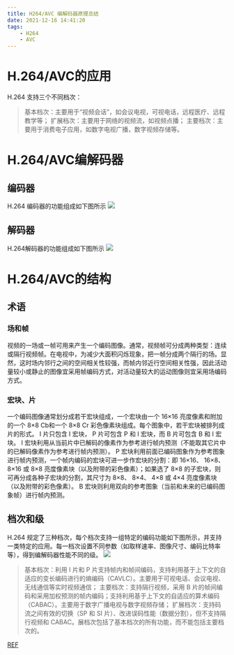 ```yaml
---
title: H264/AVC 编解码器原理总结
date: 2021-12-16 14:41:20
tags:
    - H264
    - AVC
---
```

# H.264/AVC的应用
H.264 支持三个不同档次：
> 基本档次：主要用于“视频会话”，如会议电视，可视电话，远程医疗、远程教学等；
> 扩展档次：主要用于网络的视频流，如视频点播；
> 主要档次：主要用于消费电子应用，如数字电视广播，数字视频存储等。

# H.264/AVC编解码器
## 编码器
H.264 编码器的功能组成如下图所示
![](h264_enc_flow.png)
## 解码器
H.264解码器的功能组成如下图所示
![](h264_dec_flow.png)
# H.264/AVC的结构
## 术语
### 场和帧
视频的一场或一帧可用来产生一个编码图像。通常，视频帧可分成两种类型：连续或隔行视频帧。在电视中，为减少大面积闪烁现象，把一帧分成两个隔行的场。显然，这时场内邻行之间的空间相关性较强，而帧内邻近行空间相关性强，因此活动量较小或静止的图像宜采用帧编码方式，对活动量较大的运动图像则宜采用场编码方式。
### 宏块、片
一个编码图像通常划分成若干宏块组成，一个宏块由一个 16×16 亮度像素和附加的一个 8×8 Cb和一个 8×8 Cr 彩色像素块组成。每个图象中，若干宏块被排列成片的形式。
I 片只包含 I 宏块， P 片可包含 P 和 I 宏块，而 B 片可包含 B 和 I 宏块。
I 宏块利用从当前片中已解码的像素作为参考进行帧内预测（不能取其它片中的已解码像素作为参考进行帧内预测）。
P 宏块利用前面已编码图象作为参考图象进行帧内预测，一个帧内编码的宏块可进一步作宏块的分割：即 16×16、 16×8、 8×16 或 8×8 亮度像素块（以及附带的彩色像素）；如果选了 8×8 的子宏块，则可再分成各种子宏块的分割，其尺寸为 8×8、 8×4、 4×8 或 4×4 亮度像素块（以及附带的彩色像素）。
B 宏块则利用双向的参考图象（当前和未来的已编码图象帧）进行帧内预测。
## 档次和级
H.264 规定了三种档次，每个档次支持一组特定的编码功能如下图所示，并支持一类特定的应用。每一档次设置不同参数（如取样速率、图像尺寸、编码比特率等），得到编解码器性能不同的级。
![](h264_enc_profile.png)
> 基本档次：利用 I 片和 P 片支持帧内和帧间编码，支持利用基于上下文的自适应的变长编码进行的熵编码（CAVLC）。主要用于可视电话、会议电视、无线通信等实时视频通信；
> 主要档次：支持隔行视频，采用 B 片的帧间编码和采用加权预测的帧内编码；支持利用基于上下文的自适应的算术编码（CABAC）。主要用于数字广播电视与数字视频存储；
> 扩展档次：支持码流之间有效的切换（SP 和 SI 片）、改进误码性能（数据分割），但不支持隔行视频和 CABAC。展档次包括了基本档次的所有功能，而不能包括主要档次的。




[REF](https://www.cnblogs.com/CoderTian/p/8596068.html)